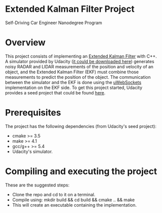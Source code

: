 # Extended Kalman Filter Project
Self-Driving Car Engineer Nanodegree Program

# Overview
This project consists of implementing an [Extended Kalman Filter](https://en.wikipedia.org/wiki/Extended_Kalman_filter) with C++. A simulator provided by Udacity ([it could be downloaded here](https://github.com/udacity/self-driving-car-sim/releases)) generates noisy RADAR and LIDAR measurements of the position and velocity of an object, and the Extended Kalman Filter (EKF) must combine those measurements to predict the position of the object. The communication between the simulator and the EKF is done using the [uWebSockets](https://github.com/uNetworking/uWebSockets) implementation on the EKF side. To get this project started, Udacity provides a seed project that could be found [here](https://github.com/udacity/CarND-Extended-Kalman-Filter-Project).

# Prerequisites
The project has the following dependencies (from Udacity's seed project):

* cmake >= 3.5
* make >= 4.1
* gcc/g++ >= 5.4
* Udacity's simulator.
  
# Compiling and executing the project
These are the suggested steps:
  
* Clone the repo and cd to it on a terminal.
* Compile using: mkdir build && cd build && cmake .. && make
* This will create an executable containing the implementation.
